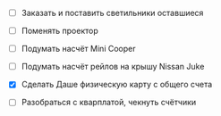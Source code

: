 - [ ] Заказать и поставить светильники оставшиеся
- [ ] Поменять проектор
- [ ] Подумать насчёт Mini Cooper
- [ ] Подумать насчёт рейлов на крышу Nissan Juke
- [x] Сделать Даше физическую карту с общего счета
- [ ] Разобраться с кварплатой, чекнуть счётчики

